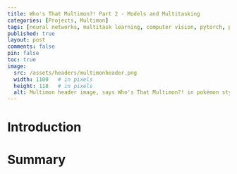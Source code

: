 ```yaml
---
title: Who's That Multimon?! Part 2 - Models and Multitasking
categories: [Projects, Multimon]
tags: [neural networks, multitask learning, computer vision, pytorch, pokémon]
published: true
layout: post
comments: false
pin: false
toc: true
image:
  src: /assets/headers/multimonheader.png
  width: 1100   # in pixels
  height: 118   # in pixels
  alt: Multimon header image, says Who's That Multimon?! in pokémon style font with a Charizard sprite
---
```


# Introduction

# Summary

